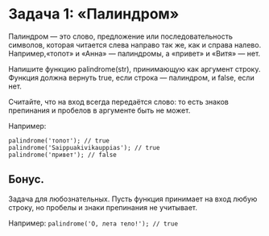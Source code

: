 
# Задача 1: «Палиндром»

Палиндром — это слово, предложение или последовательность символов, которая читается слева направо так же, как и справа налево. Например,«топот» и «Анна» — палиндромы, а «привет» и «Витя» — нет.

Напишите функцию palindrome(str), принимающую как аргумент строку.
Функция должна вернуть true, если строка — палиндром, и false, если нет.

Считайте, что на вход всегда передаётся слово: то есть знаков препинания и пробелов в аргументе быть не может.

Например:
```
palindrome('топот'); // true
palindrome('Saippuakivikauppias'); // true
palindrome('привет'); // false
```

## Бонус.
Задача для любознательных. Пусть функция принимает на вход любую строку, но пробелы и знаки препинания не учитывает.

Например:
```palindrome('О, лета тело!'); // true```
